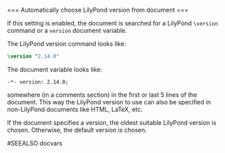 === Automatically choose LilyPond version from document ===
    
If this setting is enabled, the document is searched for a
LilyPond `\version` command or a `version` document variable.

The LilyPond version command looks like:

```lilypond
\version "2.14.0"
```

The document variable looks like:

```
-*- version: 2.14.0;
```

somewhere (in a comments section) in the first or last 5 lines of the document.
This way the LilyPond version to use can also be specified in non-LilyPond
documents like HTML, LaTeX, etc.

If the document specifies a version, the oldest suitable LilyPond version
is chosen. Otherwise, the default version is chosen.


#SEEALSO
docvars
